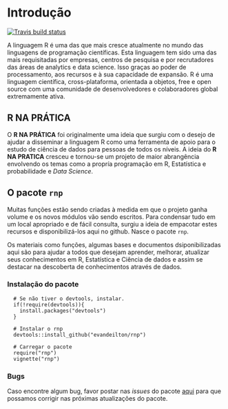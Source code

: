 # Introdução

[![Travis build status](https://travis-ci.org/evandeilton/rnp.svg?branch=master)](https://travis-ci.org/evandeilton/rnp)

A linguagem R é uma das que mais cresce atualmente no mundo das linguagens de programação científicas. Esta linguagem tem sido uma das mais requisitadas por empresas, centros de pesquisa e por recrutadores das áreas de analytics e data science. Isso graças ao poder de processamento, aos recursos e à sua capacidade de expansão. R é uma linguagem científica, cross-plataforma, orientada a objetos, free e open source com uma comunidade de desenvolvedores e colaboradores global extremamente ativa.

## R NA PRÁTICA

O **R NA PRÁTICA** foi originalmente uma ideia que surgiu com o desejo de ajudar a disseminar  a linguagem R como uma ferramenta de apoio para o estudo de ciência de dados para pessoas de todos os níveis. A ideia do **R NA PRATICA** cresceu e tornou-se um projeto de maior abrangência envolvendo os temas como a propría programação em R, Estatística e probabilidade e _Data Science_.

## O pacote `rnp`

Muitas funções estão sendo criadas à medida em que o projeto ganha volume e os novos módulos vão sendo escritos. Para condensar tudo em um local apropriado e de fácil consulta, surgiu a ideia de empacotar estes recursos e disponibilizá-los aqui no github. Nasce o pacote `rnp`.

Os materiais como funções, algumas bases e documentos dsiponibilizadas aqui são para ajudar a todos que desejam aprender, melhorar, atualizar seus conhecimentos em R, Estatística e Ciência de dados e assim se destacar na descoberta de conhecimentos através de dados. 

### Instalação do pacote

```{r, eval = FALSE}
  # Se não tiver o devtools, instalar.
  if(!require(devtools)){
    install.packages("devtools")
  }
  
  # Instalar o rnp
  devtools::install_github("evandeilton/rnp")
  
  # Carregar o pacote
  require("rnp")
  vignette("rnp")
```

### Bugs

Caso encontre algum bug, favor postar nas _issues_ do pacote [aqui](https://github.com/evandeilton/rnp/issues) para que possamos corrigir nas próximas atualizações do pacote.

